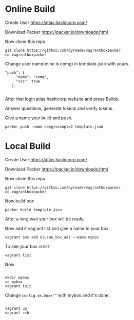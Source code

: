 Online Build
============

Create User
https://atlas.hashicorp.com/

Download Packer
https://packer.io/downloads.html

Now clone this repo

```
git clone https://github.com/dyrnade/vagrantboxpacker
cd vagrantboxpacker
```
Change user name(mine is cemg) in template.json with yours.
```
"push": {
     "name": "cemg",
     "vcs": true
   },


```
After that login atlas.hashicorp website and press Builds.

Answer questions, generate tokens and verify tokens.

Give a name your build and push.

```
packer push -name cemg/example2 template.json

```


Local Build
===========

Create User
https://atlas.hashicorp.com/

Download Packer
https://packer.io/downloads.html

Now clone this repo

```
git clone https://github.com/dyrnade/vagrantboxpacker
cd vagrantboxpacker
```

Now build box

```
packer build template.json

```

After a long wait your box will be ready.

Now add it vagrant list and give a name to your box

```
vagrant box add olusan_box_adi --name mybox

```

To see your box in list

```
vagrant list

```

Now

```

mkdir mybox
cd mybox
vagrant init
```

Change ```config.vm.box=""``` with mybox and it's done.

```

vagrant up
vagrant ssh

```
